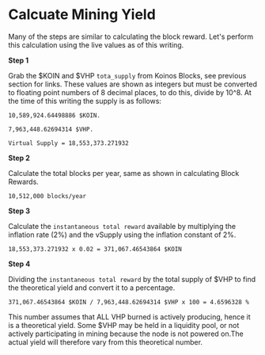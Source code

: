 # Calcuate Mining Yield

Many of the steps are similar to calculating the block reward. Let's perform this calculation using the live values as of this writing.

**Step 1**

Grab the $KOIN and $VHP `tota_supply` from Koinos Blocks, see previous section for links. These values are shown as integers but must be converted to floating point numbers of 8 decimal places, to do this, divide by 10^8. At the time of this writing the supply is as follows:

`10,589,924.64498886 $KOIN.`

`7,963,448.62694314 $VHP.`

`Virtual Supply = 18,553,373.271932 `


**Step 2**

Calculate the total blocks per year, same as shown in calculating Block Rewards.

`10,512,000 blocks/year`

**Step 3**

Calculate the `instantaneous total reward` available by multiplying the inflation rate (2%) and the vSupply using the inflation constant of 2%.

`18,553,373.271932 x 0.02 = 371,067.46543864 $KOIN`

**Step 4**

Dividing the `instantaneous total reward` by the total supply of $VHP to find the theoretical yield and convert it to a percentage.

`371,067.46543864 $KOIN / 7,963,448.62694314 $VHP x 100 = 4.6596328 %`

This number assumes that ALL VHP burned is actively producing, hence it is a theoretical yield. Some $VHP may be held in a liquidity pool, or not actively participating in mining because the node is not powered on.The actual yield will therefore vary from this theoretical number.
